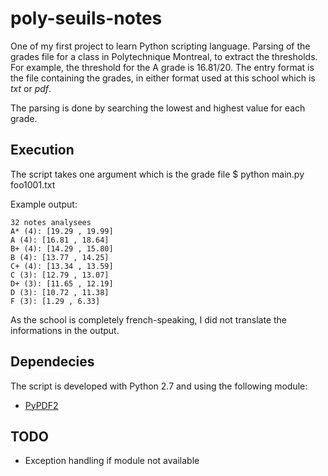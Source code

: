 poly-seuils-notes
=================

One of my first project to learn Python scripting language. Parsing of the grades file for a class in Polytechnique Montreal, to extract the thresholds. For example, the threshold for the A grade is 16.81/20. The entry format is the file containing the grades, in either format used at this school which is *txt* or *pdf*. 

The parsing is done by searching the lowest and highest value for each grade.


Execution
---------
The script takes one argument which is the grade file
    $ python main.py foo1001.txt


Example output:
```
32 notes analysees
A* (4): [19.29 , 19.99]
A (4): [16.81 , 18.64]
B+ (4): [14.29 , 15.80]
B (4): [13.77 , 14.25]
C+ (4): [13.34 , 13.59]
C (3): [12.79 , 13.07]
D+ (3): [11.65 , 12.19]
D (3): [10.72 , 11.38]
F (3): [1.29 , 6.33]
```
As the school is completely french-speaking, I did not translate the informations in the output.

Dependecies
-----------

The script is developed with Python 2.7 and using the following module:
  * [PyPDF2](http://mstamy2.github.io/PyPDF2/)


TODO
----
  * Exception handling if module not available
